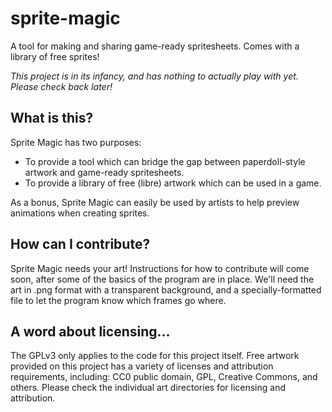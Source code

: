 sprite-magic
============
A tool for making and sharing game-ready spritesheets.  Comes with a library of free sprites!

_This project is in its infancy, and has nothing to actually play with yet.  Please check back later!_

What is this?
-------------
Sprite Magic has two purposes:
* To provide a tool which can bridge the gap between paperdoll-style artwork and game-ready spritesheets.
* To provide a library of free (libre) artwork which can be used in a game.

As a bonus, Sprite Magic can easily be used by artists to help preview animations when creating sprites.

How can I contribute?
-------------
Sprite Magic needs your art!  Instructions for how to contribute will come soon, after some of the basics of the program are in place.  We'll need the art in .png format with a transparent background, and a specially-formatted file to let the program know which frames go where.

A word about licensing...
-------------
The GPLv3 only applies to the code for this project itself.  Free artwork provided on this project has a variety of licenses and attribution requirements, including: CC0 public domain, GPL, Creative Commons, and others.  Please check the individual art directories for licensing and attribution.
